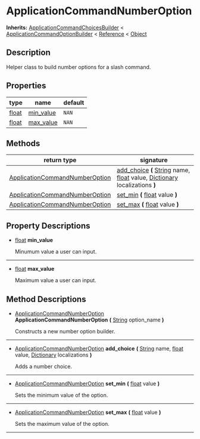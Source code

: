   
# ApplicationCommandNumberOption
  
**Inherits:** [ApplicationCommandChoicesBuilder](./class_applicationcommandchoicesbuilder.md) < [ApplicationCommandOptionBuilder](./class_applicationcommandoptionbuilder.md) < [Reference](https://docs.godotengine.org/en/3.5/classes/class_reference.html) < [Object](https://docs.godotengine.org/en/3.5/classes/class_object.html)  
  
  
## Description
  
Helper class to build number options for a slash command.  
  
## Properties
  
| type                                                                  | name                              | default |
|-----------------------------------------------------------------------|-----------------------------------|---------|
| [float](https://docs.godotengine.org/en/3.5/classes/class_float.html) | [min\_value](#property-min-value) | `NAN`   |
| [float](https://docs.godotengine.org/en/3.5/classes/class_float.html) | [max\_value](#property-max-value) | `NAN`   |  
  
## Methods
  
| return type                                                                 | signature                                                                                                                                                                                                                                                                                              |
|-----------------------------------------------------------------------------|--------------------------------------------------------------------------------------------------------------------------------------------------------------------------------------------------------------------------------------------------------------------------------------------------------|
| [ApplicationCommandNumberOption](./class_applicationcommandnumberoption.md) | [add\_choice](#method-add-choice) **(** [String](https://docs.godotengine.org/en/3.5/classes/class_string.html) name, [float](https://docs.godotengine.org/en/3.5/classes/class_float.html) value, [Dictionary](https://docs.godotengine.org/en/3.5/classes/class_dictionary.html) localizations **)** |
| [ApplicationCommandNumberOption](./class_applicationcommandnumberoption.md) | [set\_min](#method-set-min) **(** [float](https://docs.godotengine.org/en/3.5/classes/class_float.html) value **)**                                                                                                                                                                                    |
| [ApplicationCommandNumberOption](./class_applicationcommandnumberoption.md) | [set\_max](#method-set-max) **(** [float](https://docs.godotengine.org/en/3.5/classes/class_float.html) value **)**                                                                                                                                                                                    |  
  
## Property Descriptions
  
- <a name="property-min-value"></a>[float](https://docs.godotengine.org/en/3.5/classes/class_float.html) **min_value**  
  
	Minumum value a user can input.  
________________

- <a name="property-max-value"></a>[float](https://docs.godotengine.org/en/3.5/classes/class_float.html) **max_value**  
  
	Maximum value a user can input.
  
  
## Method Descriptions
  
- <a name="method-ApplicationCommandNumberOption"></a>[ApplicationCommandNumberOption](./class_applicationcommandnumberoption.md) **ApplicationCommandNumberOption** **(** [String](https://docs.godotengine.org/en/3.5/classes/class_string.html) option\_name **)**  
  
	Constructs a new number option builder.  
________________

- <a name="method-add-choice"></a>[ApplicationCommandNumberOption](./class_applicationcommandnumberoption.md) **add\_choice** **(** [String](https://docs.godotengine.org/en/3.5/classes/class_string.html) name, [float](https://docs.godotengine.org/en/3.5/classes/class_float.html) value, [Dictionary](https://docs.godotengine.org/en/3.5/classes/class_dictionary.html) localizations **)**  
  
	Adds a number choice.  
________________

- <a name="method-set-min"></a>[ApplicationCommandNumberOption](./class_applicationcommandnumberoption.md) **set\_min** **(** [float](https://docs.godotengine.org/en/3.5/classes/class_float.html) value **)**  
  
	Sets the minimum value of the option.  
________________

- <a name="method-set-max"></a>[ApplicationCommandNumberOption](./class_applicationcommandnumberoption.md) **set\_max** **(** [float](https://docs.godotengine.org/en/3.5/classes/class_float.html) value **)**  
  
	Sets the maximum value of the option.  
________________

  
